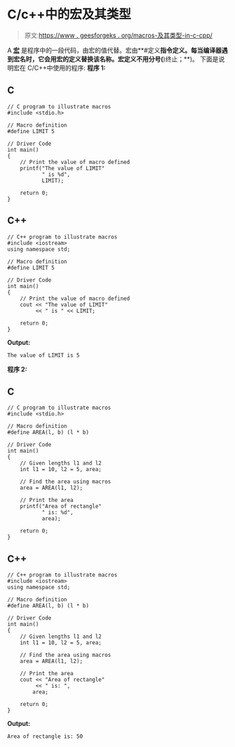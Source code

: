 # C/c++中的宏及其类型

> 原文:[https://www . geesforgeks . org/macros-及其类型-in-c-cpp/](https://www.geeksforgeeks.org/macros-and-its-types-in-c-cpp/)

A [**宏**](https://www.geeksforgeeks.org/c-language-2-gq/macro-preprocessor-gq/) 是程序中的一段代码，由宏的值代替。宏由**#定义**指令定义。每当编译器遇到宏名时，它会用宏的定义替换该名称。宏定义不用分号(**)终止；**)。
下面是说明宏在 C/C++中使用的程序:
**程序 1:**

## C

```
// C program to illustrate macros
#include <stdio.h>

// Macro definition
#define LIMIT 5

// Driver Code
int main()
{
    // Print the value of macro defined
    printf("The value of LIMIT"
           " is %d",
           LIMIT);

    return 0;
}
```

## C++

```
// C++ program to illustrate macros
#include <iostream>
using namespace std;

// Macro definition
#define LIMIT 5

// Driver Code
int main()
{
    // Print the value of macro defined
    cout << "The value of LIMIT"
         << " is " << LIMIT;

    return 0;
}
```

**Output:** 

```
The value of LIMIT is 5
```

**程序 2:**

## C

```
// C program to illustrate macros
#include <stdio.h>

// Macro definition
#define AREA(l, b) (l * b)

// Driver Code
int main()
{
    // Given lengths l1 and l2
    int l1 = 10, l2 = 5, area;

    // Find the area using macros
    area = AREA(l1, l2);

    // Print the area
    printf("Area of rectangle"
           " is: %d",
           area);

    return 0;
}
```

## C++

```
// C++ program to illustrate macros
#include <iostream>
using namespace std;

// Macro definition
#define AREA(l, b) (l * b)

// Driver Code
int main()
{
    // Given lengths l1 and l2
    int l1 = 10, l2 = 5, area;

    // Find the area using macros
    area = AREA(l1, l2);

    // Print the area
    cout << "Area of rectangle"
         << " is: ",
        area;

    return 0;
}
```

**Output:** 

```
Area of rectangle is: 50
```